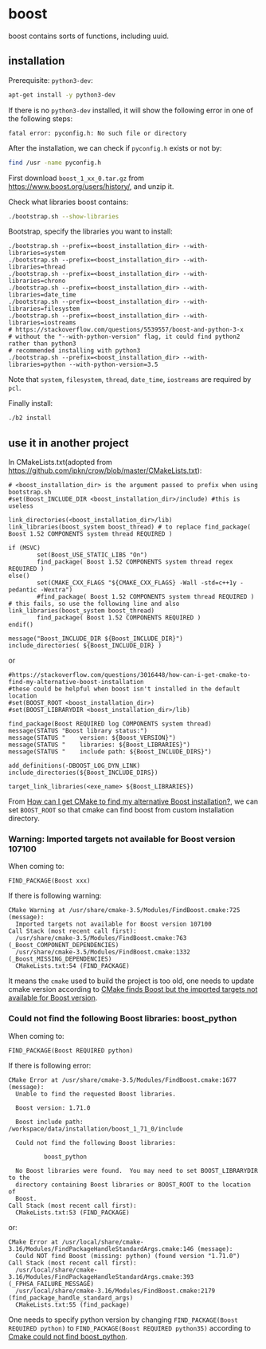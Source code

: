 # boost
boost contains sorts of functions, including uuid.

## installation
Prerequisite: `python3-dev`:
```sh
apt-get install -y python3-dev
```
If there is no `python3-dev` installed, it will show the following error in one of the following steps:
```
fatal error: pyconfig.h: No such file or directory
```
After the installation, we can check if `pyconfig.h` exists or not by:
```sh
find /usr -name pyconfig.h
```

First download `boost_1_xx_0.tar.gz` from https://www.boost.org/users/history/, and unzip it.

Check what libraries boost contains:
```sh
./bootstrap.sh --show-libraries
```
Bootstrap, specify the libraries you want to install:
```
./bootstrap.sh --prefix=<boost_installation_dir> --with-libraries=system
./bootstrap.sh --prefix=<boost_installation_dir> --with-libraries=thread
./bootstrap.sh --prefix=<boost_installation_dir> --with-libraries=chrono
./bootstrap.sh --prefix=<boost_installation_dir> --with-libraries=date_time
./bootstrap.sh --prefix=<boost_installation_dir> --with-libraries=filesystem
./bootstrap.sh --prefix=<boost_installation_dir> --with-libraries=iostreams
# https://stackoverflow.com/questions/5539557/boost-and-python-3-x
# without the "--with-python-version" flag, it could find python2 rather than python3
# recommended installing with python3
./bootstrap.sh --prefix=<boost_installation_dir> --with-libraries=python --with-python-version=3.5
```
Note that `system`, `filesystem`, `thread`, `date_time`, `iostreams` are required by `pcl`.

Finally install:
```sh
./b2 install
```

## use it in another project
In CMakeLists.txt(adopted from https://github.com/ipkn/crow/blob/master/CMakeLists.txt):
```
# <boost_installation_dir> is the argument passed to prefix when using bootstrap.sh
#set(Boost_INCLUDE_DIR <boost_installation_dir>/include) #this is useless

link_directories(<boost_installation_dir>/lib)
link_libraries(boost_system boost_thread) # to replace find_package( Boost 1.52 COMPONENTS system thread REQUIRED ) 

if (MSVC)
        set(Boost_USE_STATIC_LIBS "On")
        find_package( Boost 1.52 COMPONENTS system thread regex REQUIRED )
else()
        set(CMAKE_CXX_FLAGS "${CMAKE_CXX_FLAGS} -Wall -std=c++1y -pedantic -Wextra")
        #find_package( Boost 1.52 COMPONENTS system thread REQUIRED ) # this fails, so use the following line and also link_libraries(boost_system boost_thread)
        find_package( Boost 1.52 COMPONENTS REQUIRED )
endif()

message("Boost_INCLUDE_DIR ${Boost_INCLUDE_DIR}")
include_directories( ${Boost_INCLUDE_DIR} )
```

or 

```
#https://stackoverflow.com/questions/3016448/how-can-i-get-cmake-to-find-my-alternative-boost-installation
#these could be helpful when boost isn't installed in the default location
#set(BOOST_ROOT <boost_installation_dir>)
#set(BOOST_LIBRARYDIR <boost_installation_dir>/lib)

find_package(Boost REQUIRED log COMPONENTS system thread)
message(STATUS "Boost library status:")
message(STATUS "    version: ${Boost_VERSION}")
message(STATUS "    libraries: ${Boost_LIBRARIES}")
message(STATUS "    include path: ${Boost_INCLUDE_DIRS}")

add_definitions(-DBOOST_LOG_DYN_LINK)
include_directories(${Boost_INCLUDE_DIRS})

target_link_libraries(<exe_name> ${Boost_LIBRARIES})
```

From [How can I get CMake to find my alternative Boost installation?](https://stackoverflow.com/questions/3016448/how-can-i-get-cmake-to-find-my-alternative-boost-installation), we can set `BOOST_ROOT` so that cmake can find boost from custom installation directory.

### Warning: Imported targets not available for Boost version 107100
When coming to:
```
FIND_PACKAGE(Boost xxx)
```
If there is following warning:
```
CMake Warning at /usr/share/cmake-3.5/Modules/FindBoost.cmake:725 (message):
  Imported targets not available for Boost version 107100
Call Stack (most recent call first):
  /usr/share/cmake-3.5/Modules/FindBoost.cmake:763 (_Boost_COMPONENT_DEPENDENCIES)
  /usr/share/cmake-3.5/Modules/FindBoost.cmake:1332 (_Boost_MISSING_DEPENDENCIES)
  CMakeLists.txt:54 (FIND_PACKAGE)
```
It means the `cmake` used to build the project is too old, one needs to update cmake version according to [CMake finds Boost but the imported targets not available for Boost version](https://stackoverflow.com/questions/42123509/cmake-finds-boost-but-the-imported-targets-not-available-for-boost-version).

### Could not find the following Boost libraries: boost_python
When coming to:
```
FIND_PACKAGE(Boost REQUIRED python)
```
If there is following error:
```
CMake Error at /usr/share/cmake-3.5/Modules/FindBoost.cmake:1677 (message):
  Unable to find the requested Boost libraries.

  Boost version: 1.71.0

  Boost include path: /workspace/data/installation/boost_1_71_0/include

  Could not find the following Boost libraries:

          boost_python

  No Boost libraries were found.  You may need to set BOOST_LIBRARYDIR to the
  directory containing Boost libraries or BOOST_ROOT to the location of
  Boost.
Call Stack (most recent call first):
  CMakeLists.txt:53 (FIND_PACKAGE)
```
or:
```
CMake Error at /usr/local/share/cmake-3.16/Modules/FindPackageHandleStandardArgs.cmake:146 (message):
  Could NOT find Boost (missing: python) (found version "1.71.0")
Call Stack (most recent call first):
  /usr/local/share/cmake-3.16/Modules/FindPackageHandleStandardArgs.cmake:393 (_FPHSA_FAILURE_MESSAGE)
  /usr/local/share/cmake-3.16/Modules/FindBoost.cmake:2179 (find_package_handle_standard_args)
  CMakeLists.txt:55 (find_package)

```
One needs to specify python version by changing `FIND_PACKAGE(Boost REQUIRED python)` to `FIND_PACKAGE(Boost REQUIRED python35)` according to [Cmake could not find boost_python](https://stackoverflow.com/questions/56067518/cmake-could-not-find-boost-python).
